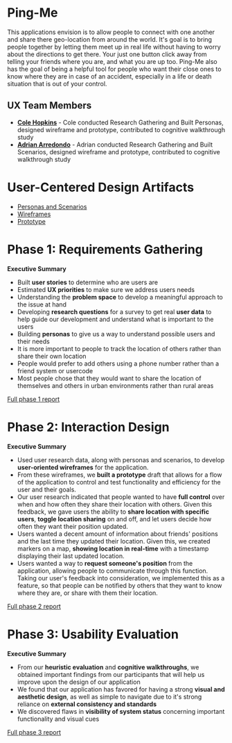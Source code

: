 # Ping-Me

This applications envision is to allow people to connect with one another and share there geo-location from around the world. It's goal is to bring people together
by letting them meet up in real life without having to worry about the directions to get there. Your just one button click away from telling your friends where
you are, and what you are up too. Ping-Me also has the goal of being a helpful tool for people who want their close ones to know where they are in case of an accident,
especially in a life or death situation that is out of your control.

## UX Team Members

* **[Cole Hopkins](https://usabilityengineering.github.io/ux-portfolio-Cole-Hop/)** - Cole conducted Research Gathering and Built Personas, designed wireframe and prototype, contributed to cognitive walkthrough study
* **[Adrian Arredondo](https://usabilityengineering.github.io/ux-portfolio-adrian015/)** - Adrian conducted Research Gathering and Built Scenarios, designed wireframe and prototype, contributed to cognitive walkthrough study

# User-Centered Design Artifacts

* [Personas and Scenarios](artifacts/personas.pdf)
* [Wireframes](artifacts/wireframes.pdf)
* [Prototype](https://xd.adobe.com/view/25c74f47-b859-422f-bea1-e26e3b6dfbf9-7094/)

# Phase 1: Requirements Gathering

**Executive Summary**

* Built **user stories** to determine who are users are 
* Estimated **UX priorities** to make sure we address users needs
* Understanding the **problem space** to develop a meaningful approach to the issue at hand
* Developing **research questions** for a survey to get real **user data** to help guide our development and understand what is important to the users
* Building **personas** to give us a way to understand possible users and their needs
* It is more important to people to track the location of others rather than share their own location
* People would prefer to add others using a phone number rather than a friend system or usercode
* Most people chose that they would want to share the location of themselves and others in urban environments rather than rural areas

[Full phase 1 report](requirements/)

# Phase 2: Interaction Design

**Executive Summary**

* Used user research data, along with personas and scenarios, to develop **user-oriented wireframes** for the application.
* From these wireframes, we **built a prototype** draft that allows for a flow of the application to control and test functionality and efficiency for the user and their goals.
* Our user research indicated that people wanted to have **full control** over when and how often they share their location with others. Given this feedback, we gave users the ability to **share location with specific users**, **toggle location sharing** on and off, and let users decide how often they want their position updated.
* Users wanted a decent amount of information about friends' positions and the last time they updated their location. Given this, we created markers on a map, **showing location in real-time** with a timestamp displaying their last updated location.
* Users wanted a way to **request someone's position** from the application, allowing people to communicate through this function. Taking our user's feedback into consideration, we implemented this as a feature, so that people can be notified by others that they want to know where they are, or share with them their location.


[Full phase 2 report](design/)

# Phase 3: Usability Evaluation

**Executive Summary**

* From our **heuristic evaluation** and **cognitive walkthroughs**, we obtained important findings from our participants that will help us improve upon the design of our application
* We found that our application has favored for having a strong **visual and aesthetic design**, as well as simple to navigate due to it's strong reliance on **external consistency and standards**
* We discovered flaws in **visibility of system status** concerning important functionality and visual cues

[Full phase 3 report](evaluation/)
